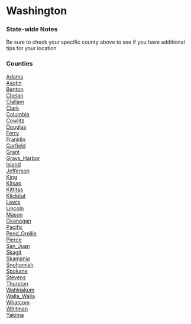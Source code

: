 # Washington

### State-wide Notes
Be sure to check your specific county above to see if you have additional tips for your location

### Counties
[Adams](Adams.md)\
[Asotin](Asotin.md)\
[Benton](Benton.md)\
[Chelan](Chelan.md)\
[Clallam](Clallam.md)\
[Clark](Clark.md)\
[Columbia](Columbia.md)\
[Cowlitz](Cowlitz.md)\
[Douglas](Douglas.md)\
[Ferry](Ferry.md)\
[Franklin](Franklin.md)\
[Garfield](Garfield.md)\
[Grant](Grant.md)\
[Grays_Harbor](Grays_Harbor.md)\
[Island](Island.md)\
[Jefferson](Jefferson.md)\
[King](King.md)\
[Kitsap](Kitsap.md)\
[Kittitas](Kittitas.md)\
[Klickitat](Klickitat.md)\
[Lewis](Lewis.md)\
[Lincoln](Lincoln.md)\
[Mason](Mason.md)\
[Okanogan](Okanogan.md)\
[Pacific](Pacific.md)\
[Pend_Oreille](Pend_Oreille.md)\
[Pierce](Pierce.md)\
[San_Juan](San_Juan.md)\
[Skagit](Skagit.md)\
[Skamania](Skamania.md)\
[Snohomish](Snohomish.md)\
[Spokane](Spokane.md)\
[Stevens](Stevens.md)\
[Thurston](Thurston.md)\
[Wahkiakum](Wahkiakum.md)\
[Walla_Walla](Walla_Walla.md)\
[Whatcom](Whatcom.md)\
[Whitman](Whitman.md)\
[Yakima](Yakima.md)